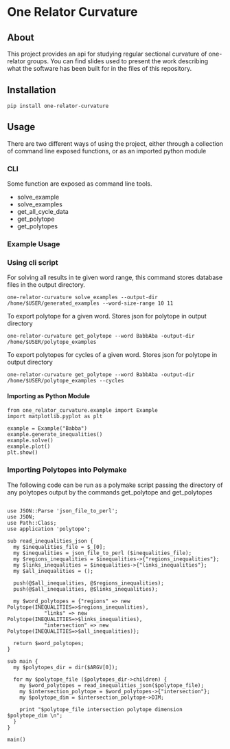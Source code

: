 # One Relator Curvature

## About
This project provides an api for studying regular sectional curvature of one-relator groups.
You can find slides used to present the work describing what the software has been built for 
in the files of this repository.


## Installation

```pip install one-relator-curvature```


## Usage
There are two different ways of using the project, either through a collection of command line exposed functions, or as an imported python module

### CLI

Some function are exposed as command line tools. 

* solve_example
* solve_examples 
* get_all_cycle_data
* get_polytope
* get_polytopes

### Example Usage

### Using cli script
For solving all results in te given word range, this command stores database files in the output directory.


```one-relator-curvature solve_examples --output-dir /home/$USER/generated_examples --word-size-range 10 11```

To export polytope for a given word. Stores json for polytope in output directory


```one-relator-curvature get_polytope --word BabbAba -output-dir /home/$USER/polytope_examples```

To export polytopes for cycles of a given word. Stores json for polytope in output directory


```one-relator-curvature get_polytope --word BabbAba -output-dir /home/$USER/polytope_examples --cycles```


#### Importing as Python Module

```
from one_relator_curvature.example import Example
import matplotlib.pyplot as plt

example = Example("Babba")
example.generate_inequalities()
example.solve()
example.plot()
plt.show()
```

### Importing Polytopes into Polymake

The following code can be run as a polymake script passing the directory of any polytopes output by the commands get_polytope and get_polytopes
```

use JSON::Parse 'json_file_to_perl';
use JSON;
use Path::Class;
use application 'polytope';

sub read_inequalities_json {
  my $inequalities_file = $_[0];
  my $inequalities = json_file_to_perl ($inequalities_file);
  my $regions_inequalities = $inequalities->{"regions_inequalities"};
  my $links_inequalities = $inequalities->{"links_inequalities"};
  my $all_inequalities = ();

  push(@$all_inequalities, @$regions_inequalities);
  push(@$all_inequalities, @$links_inequalities);

  my $word_polytopes = {"regions" => new Polytope(INEQUALITIES=>$regions_inequalities),
            "links" => new Polytope(INEQUALITIES=>$links_inequalities),
            "intersection" => new Polytope(INEQUALITIES=>$all_inequalities)};

  return $word_polytopes;
}

sub main {
  my $polytopes_dir = dir($ARGV[0]);

  for my $polytope_file ($polytopes_dir->children) {
    my $word_polytopes = read_inequalities_json($polytope_file);
    my $intersection_polytope = $word_polytopes->{"intersection"};
    my $polytope_dim = $intersection_polytope->DIM;

    print "$polytope_file intersection polytope dimension $polytope_dim \n";
  }
}

main()
```




